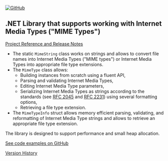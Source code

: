 [![GitHub](https://img.shields.io/github/license/FolkerKinzel/MimeTypes)](https://github.com/FolkerKinzel/MimeTypes/blob/master/LICENSE)


## .NET Library that supports working with Internet Media Types ("MIME Types")

[Project Reference and Release Notes](https://github.com/FolkerKinzel/MimeTypes/releases/tag/v5.4.5)

- The static `MimeString` class works on strings and allows to convert file names into Internet Media Types ("MIME types") or Internet Media Types into appropriate file type extensions.
- The `MimeType` class allows:
  -  Building instances from scratch using a fluent API,
  -  Parsing and validating Internet Media Types,
  -  Editing Internet Media Type parameters,
  -  Serializing Internet Media Types as strings according to the standards (see [RFC 2045](https://datatracker.ietf.org/doc/html/rfc2045#section-5.1) and [RFC 2231](https://datatracker.ietf.org/doc/html/rfc2231.html)) using several formatting options,
  -  Retrieving a file type extension.
- The `MimeTypeInfo` struct allows memory efficient parsing, validating, and reformatting of Internet Media Type strings and allows to retrieve an appropriate file type extension.

The library is designed to support performance and small heap allocation.

[See code examples on GitHub](https://github.com/FolkerKinzel/MimeTypes)

[Version History](https://github.com/FolkerKinzel/MimeTypes/releases)



